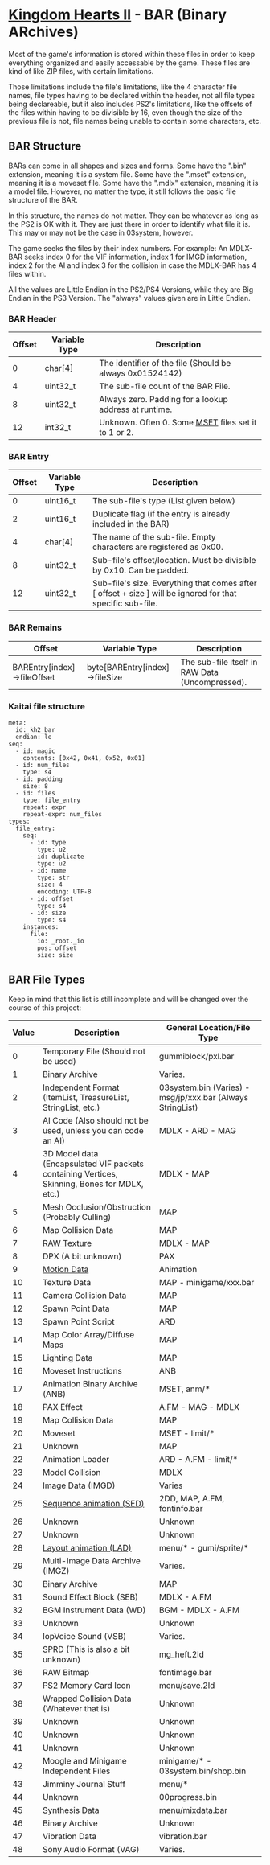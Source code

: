 # [Kingdom Hearts II](../../index.md) - BAR (Binary ARchives)

Most of the game's information is stored within these files in order to keep everything organized and easily accessable by the game. These files are kind of like ZIP files, with certain limitations. 

Those limitations include the file's limitations, like the 4 character file names, file types having to be declared within the header, not all file types being declareable, but it also includes PS2's limitations, like the offsets of the files within having to be divisible by 16, even though the size of the previous file is not, file names being unable to contain some characters, etc.

## BAR Structure

BARs can come in all shapes and sizes and forms. Some have the ".bin" extension, meaning it is a system file. Some have the ".mset" extension, meaning it is a moveset file. Some have the ".mdlx" extension, meaning it is a model file. However, no matter the type, it still follows the basic file structure of the BAR.

In this structure, the names do not matter. They can be whatever as long as the PS2 is OK with it. They are just there in order to identify what file it is. This may or may not be the case in 03system, however. 

The game seeks the files by their index numbers. For example: An MDLX-BAR seeks index 0 for the VIF information, index 1 for IMGD information, index 2 for the AI and index 3 for the collision in case the MDLX-BAR has 4 files within.

All the values are Little Endian in the PS2/PS4 Versions, while they are Big Endian in the PS3 Version. The "always" values given are in Little Endian.

### BAR Header

| Offset | Variable Type | Description |
|--------|---------------|-------------|
| 0 | char[4] | The identifier of the file (Should be always 0x01524142) |
| 4 | uint32_t | The sub-file count of the BAR File. |
| 8 | uint32_t | Always zero. Padding for a lookup address at runtime. 
| 12 | int32_t | Unknown. Often 0. Some [MSET](../anb/mset.md) files set it to 1 or 2.

### BAR Entry

| Offset | Variable Type | Description |
|--------|---------------|-------------|
| 0 | uint16_t | The sub-file's type (List given below) |
| 2 | uint16_t | Duplicate flag (if the entry is already included in the BAR) |
| 4 | char[4] | The name of the sub-file. Empty characters are registered as 0x00.|
| 8 | uint32_t | Sub-file's offset/location. Must be divisible by 0x10. Can be padded. |
| 12 | uint32_t | Sub-file's size. Everything that comes after [ offset + size ] will be ignored for that specific sub-file.

### BAR Remains

| Offset | Variable Type | Description |
|--------|---------------|-------------|
| BAREntry[index]->fileOffset | byte[BAREntry[index]->fileSize | The sub-file itself in RAW Data (Uncompressed). |

### Kaitai file structure

```
meta:
  id: kh2_bar
  endian: le
seq:
  - id: magic
    contents: [0x42, 0x41, 0x52, 0x01]
  - id: num_files
    type: s4
  - id: padding
    size: 8
  - id: files
    type: file_entry
    repeat: expr
    repeat-expr: num_files
types:
  file_entry:
    seq:
      - id: type
        type: u2
      - id: duplicate
        type: u2
      - id: name
        type: str
        size: 4
        encoding: UTF-8
      - id: offset
        type: s4
      - id: size
        type: s4
    instances:
      file:
        io: _root._io
        pos: offset
        size: size
```

## BAR File Types

Keep in mind that this list is still incomplete and will be changed over the course of this project:

| Value | Description | General Location/File Type |
|--------|---------------|-------------|
| 0 | Temporary File (Should not be used) | gummiblock/pxl.bar |
| 1 | Binary Archive | Varies.
| 2 | Independent Format (ItemList, TreasureList, StringList, etc.) | 03system.bin (Varies) - msg/jp/xxx.bar (Always StringList)
| 3 | AI Code (Also should not be used, unless you can code an AI) | MDLX - ARD - MAG
| 4 | 3D Model data (Encapsulated VIF packets containing Vertices, Skinning, Bones for MDLX, etc.) | MDLX - MAP
| 5 | Mesh Occlusion/Obstruction (Probably Culling) | MAP
| 6 | Map Collision Data | MAP
| 7 | [RAW Texture](../raw-texture.md) | MDLX - MAP
| 8 | DPX (A bit unknown) | PAX
| 9 | [Motion Data](../anb/anb.md) | Animation
| 10 | Texture Data | MAP - minigame/xxx.bar
| 11 | Camera Collision Data | MAP
| 12 | Spawn Point Data | MAP
| 13 | Spawn Point Script | ARD
| 14 | Map Color Array/Diffuse Maps | MAP
| 15 | Lighting Data | MAP
| 16 | Moveset Instructions | ANB
| 17 | Animation Binary Archive (ANB) | MSET, anm/*
| 18 | PAX Effect | A.FM - MAG - MDLX
| 19 | Map Collision Data | MAP
| 20 | Moveset | MSET - limit/*
| 21 | Unknown | MAP
| 22 | Animation Loader | ARD - A.FM - limit/*
| 23 | Model Collision | MDLX
| 24 | Image Data (IMGD) | Varies
| 25 | [Sequence animation (SED)](./2ld.md#sequence) | 2DD, MAP, A.FM, fontinfo.bar
| 26 | Unknown | Unknown
| 27 | Unknown | Unknown
| 28 | [Layout animation (LAD)](./2ld.md#layout) | menu/* - gumi/sprite/*
| 29 | Multi-Image Data Archive (IMGZ) | Varies.
| 30 | Binary Archive | MAP
| 31 | Sound Effect Block (SEB) | MDLX - A.FM
| 32 | BGM Instrument Data (WD) | BGM - MDLX - A.FM
| 33 | Unknown | Unknown
| 34 | IopVoice Sound (VSB) | Varies.
| 35 | SPRD (This is also a bit unknown) | mg_heft.2ld
| 36 | RAW Bitmap | fontimage.bar
| 37 | PS2 Memory Card Icon | menu/save.2ld
| 38 | Wrapped Collision Data (Whatever that is) | Unknown
| 39 | Unknown | Unknown
| 40 | Unknown | Unknown
| 41 | Unknown | Unknown
| 42 | Moogle and Minigame Independent Files | minigame/* - 03system.bin/shop.bin
| 43 | Jimminy Journal Stuff | menu/*
| 44 | Unknown | 00progress.bin
| 45 | Synthesis Data | menu/mixdata.bar
| 46 | Binary Archive | Unknown
| 47 | Vibration Data | vibration.bar
| 48 | Sony Audio Format (VAG) | Varies.



